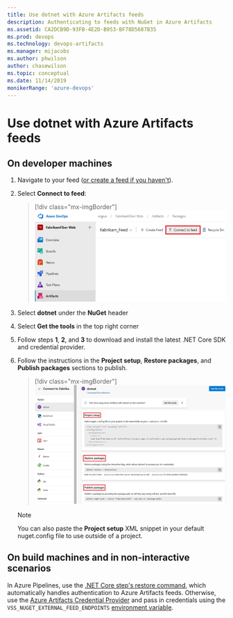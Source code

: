 ```yaml
---
title: Use dotnet with Azure Artifacts feeds
description: Authenticating to feeds with NuGet in Azure Artifacts
ms.assetid: CA2DCB9D-93FB-4E2D-B953-BF78D5687B35
ms.prod: devops
ms.technology: devops-artifacts
ms.manager: mijacobs
ms.author: phwilson
author: chasewilson
ms.topic: conceptual
ms.date: 11/14/2019
monikerRange: 'azure-devops'
---
```


# Use dotnet with Azure Artifacts feeds

## On developer machines

1. Navigate to your feed ([or create a feed if you haven't](../feeds/create-feed.md)). 

2. Select **Connect to feed**:

   > [!div class="mx-imgBorder"] 
   >![Connect to feed button in the upper-right of the page](../_shared/_img/connect-to-feed-azure-devops-newnav.png)
   > 

3. Select **dotnet** under the **NuGet** header

4. Select **Get the tools** in the top right corner

5. Follow steps **1**, **2**, and **3** to download and install the latest .NET Core SDK and credential provider.

6. Follow the instructions in the **Project setup**, **Restore packages**, and **Publish packages** sections to publish.

   > [!div class="mx-imgBorder"] 
   >![NuGet publish instructions in the Connect to feed](../_shared/_img/dotnet-azure-devops-newnav.png)
   > 

   > [!NOTE]
   > You can also paste the **Project setup** XML snippet in your default nuget.config file to use outside of a project.
## On build machines and in non-interactive scenarios

In Azure Pipelines, use the [.NET Core step's restore command](../../pipelines/tasks/build/dotnet-core-cli.md), which automatically handles authentication to Azure Artifacts feeds. Otherwise, use the [Azure Artifacts Credential Provider](https://github.com/Microsoft/artifacts-credprovider) and pass in credentials using the `VSS_NUGET_EXTERNAL_FEED_ENDPOINTS` [environment variable](https://github.com/Microsoft/artifacts-credprovider/blob/master/README.md#environment-variables).